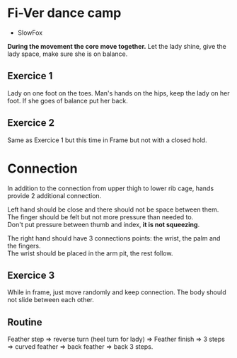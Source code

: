 # Fi-Ver dance camp

* SlowFox

**During the movement the core move together.**
Let the lady shine, give the lady space, make sure she is on balance.

## Exercice 1

Lady on one foot on the toes. Man's hands on the hips, keep the lady on her foot. If she goes of balance put her back.

## Exercice 2

Same as Exercice 1 but this time in Frame but not with a closed hold.

# Connection

In addition to the connection from upper thigh to lower rib cage, hands provide 2 additional connection.

Left hand should be close and there should not be space between them.  
The finger should be felt but not more pressure than needed to.  
Don't put pressure between thumb and index, **it is not squeezing**.  

The right hand should have 3 connections points: the wrist, the palm and the fingers.  
The wrist should be placed in the arm pit, the rest follow.

## Exercice 3

While in frame, just move randomly and keep connection. The body should not slide between each other.

## Routine

Feather step &rArr; reverse turn (heel turn for lady) &rArr; Feather finish &rArr; 3 steps &rArr; curved feather &rArr; back feather &rArr; back 3 steps.

